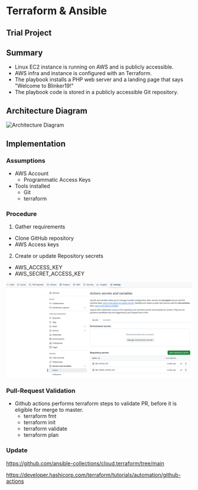 # Terraform & Ansible
## Trial Project

## Summary

- Linux EC2 instance is running on AWS and is publicly accessible.
- AWS infra and instance is configured with an Terraform.
- The playbook installs a PHP web server and a landing page that says "Welcome to Blinker19!"
- The playbook code is stored in a publicly accessible Git repository.


## Architecture Diagram

![Architecture Diagram](imags/simple.png)

## Implementation
### Assumptions
- AWS Account
  - Programmatic Access Keys
- Tools installed
  - Git
  - terraform

### Procedure
1. Gather requirements
  - Clone GitHub repository
  - AWS Access keys
2. Create or update Repository secrets 
  - AWS_ACCESS_KEY
  - AWS_SECRET_ACCESS_KEY

![Actions Secrets](images/github_secrets.png)


### Pull-Request Validation

- Github actions performs terraform steps to validate PR, before it is eligible for merge to master.
  - terraform fmt
  - terraform init
  - terraform validate
  - terraform plan

### Update


https://github.com/ansible-collections/cloud.terraform/tree/main


https://developer.hashicorp.com/terraform/tutorials/automation/github-actions
